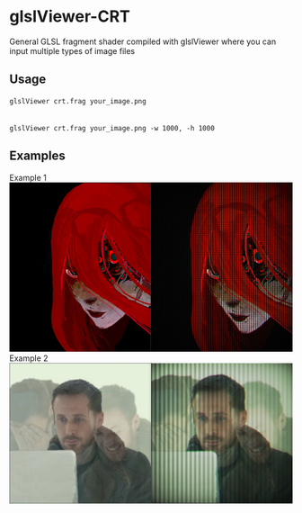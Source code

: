 # glslViewer-CRT

General GLSL fragment shader compiled with glslViewer where you can input multiple types of image files

## Usage

    glslViewer crt.frag your_image.png


    glslViewer crt.frag your_image.png -w 1000, -h 1000


## Examples
Example 1
![screenshot_ims](/Screenshot/comparison1.png)
Example 2
![screenshot_ims](/Screenshot/comparison2.png)

